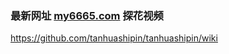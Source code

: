 ### 最新网址 [my6665.com](http://www.my6665.com/?tanhuashipin) 探花视频

https://github.com/tanhuashipin/tanhuashipin/wiki

